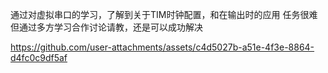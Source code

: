 通过对虚拟串口的学习，了解到关于TIM时钟配置，和在输出时的应用
任务很难但通过多方学习合作讨论请教，还是可以成功解决




https://github.com/user-attachments/assets/c4d5027b-a51e-4f3e-8864-d4fc0c9df5af

